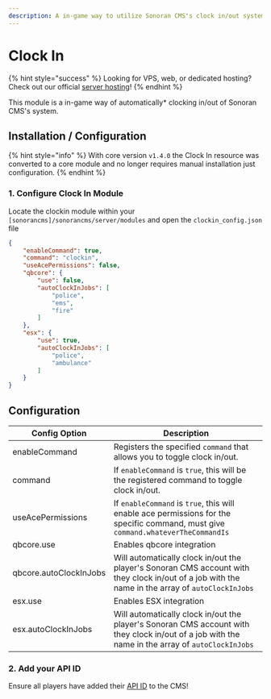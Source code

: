 ```yaml
---
description: A in-game way to utilize Sonoran CMS's clock in/out system.
---
```


# Clock In

{% hint style="success" %}
Looking for VPS, web, or dedicated hosting? Check out our official [server hosting](../../../../../other-products/server-hosting.md)!
{% endhint %}

This module is a in-game way of automatically\* clocking in/out of Sonoran CMS's system.

## Installation / Configuration

{% hint style="info" %}
With core version `v1.4.0` the Clock In resource was converted to a core module and no longer requires manual installation just configuration.
{% endhint %}

### 1. Configure Clock In Module

Locate the clockin module within your `[sonorancms]/sonorancms/server/modules` and open the `clockin_config.json` file



```json
{
    "enableCommand": true,
    "command": "clockin",
    "useAcePermissions": false,
    "qbcore": {
        "use": false,
        "autoClockInJobs": [
            "police",
            "ems",
            "fire"
        ]
    },
    "esx": {
        "use": true,
        "autoClockInJobs": [
            "police",
            "ambulance"
        ]
    }
}
```

## Configuration

| Config Option          | Description                                                                                                                                      |
| ---------------------- | ------------------------------------------------------------------------------------------------------------------------------------------------ |
| enableCommand          | Registers the specified `command` that allows you to toggle clock in/out.                                                                        |
| command                | If `enableCommand` is `true`, this will be the registered command to toggle clock in/out.                                                        |
| useAcePermissions      | If `enableCommand` is `true`, this will enable ace permissions for the specific command, must give `command.whateverTheCommandIs`                |
| qbcore.use             | Enables qbcore integration                                                                                                                       |
| qbcore.autoClockInJobs | Will automatically clock in/out the player's Sonoran CMS account with they clock in/out of a job with the name in the array of `autoClockInJobs` |
| esx.use                | Enables ESX integration                                                                                                                          |
| esx.autoClockInJobs    | Will automatically clock in/out the player's Sonoran CMS account with they clock in/out of a job with the name in the array of `autoClockInJobs` |

### 2. Add your API ID

Ensure all players have added their [API ID](../../../../../developer-api-documentation/api-integration/getting-started/api-id-system.md) to the CMS!
